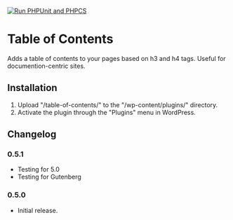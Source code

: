 [![Run PHPUnit and PHPCS](https://github.com/trepmal/table-of-contents/actions/workflows/integrate.yml/badge.svg)](https://github.com/trepmal/table-of-contents/actions/workflows/integrate.yml)

# Table of Contents

Adds a table of contents to your pages based on h3 and h4 tags. Useful for documention-centric sites.

## Installation
1. Upload "/table-of-contents/" to the "/wp-content/plugins/" directory.
1. Activate the plugin through the "Plugins" menu in WordPress.

## Changelog

### 0.5.1
* Testing for 5.0
* Testing for Gutenberg

### 0.5.0
* Initial release.
